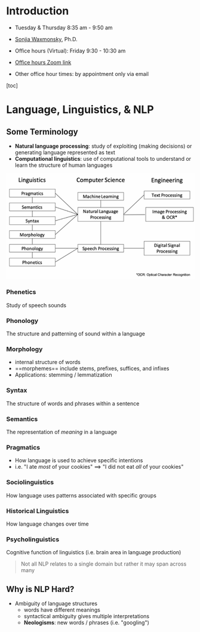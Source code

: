 # Introduction

- Tuesday & Thursday 8:35 am - 9:50 am

- [Sonjia Waxmonsky](mailto:swaxmonsky@iit.edu), Ph.D.
- Office hours (Virtual): Friday 9:30 - 10:30 am
- [Office hours Zoom link](https://iit-edu.zoom.us/j/83567906737?pwd=a1ZGRk9tZWdzRVlmZWJHWHJRaXdudz09)
- Other office hour times: by appointment only via email

[toc]

# Language, Linguistics, & NLP

## Some Terminology

- **Natural language processing**: study of exploiting (making decisions) or generating language represented as text
- **Computational linguistics**: use of computational tools to understand or learn the structure of human languages

![image-20230822132427407](images/image-20230822132427407.png)

### Phenetics

Study of speech sounds

### Phonology

The structure and patterning of sound within a language

### Morphology

- internal structure of words
- ==morphemes== include stems, prefixes, suffices, and infixes
- Applications: stemming / lemmatization

### Syntax

The structure of words and phrases within a sentence

### Semantics

The representation of *meaning* in a language

### Pragmatics

- How language is used to achieve specific intentions
- i.e. "I ate *most* of your cookies" $\implies$ "I did not eat *all* of your cookies"

### Sociolinguistics

How language uses patterns associated with specific groups

### Historical Linguistics

How language changes over time

### Psycholinguistics

Cognitive function of linguistics (i.e. brain area in language production)

> Not all NLP relates to a single domain but rather it may span across many

## Why is NLP Hard?

- Ambiguity of language structures
  - words have different meanings
  - syntactical ambiguity gives multiple interpretations
  - **Neologisms**: new words / phrases (i.e. "googling")